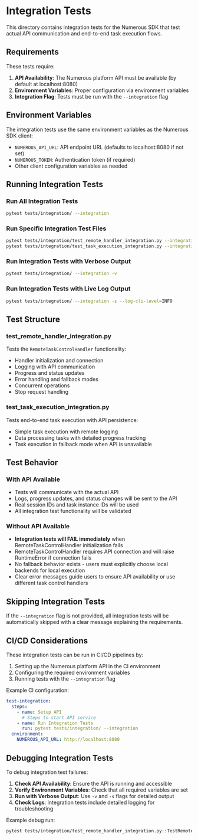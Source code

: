 # Integration Tests

This directory contains integration tests for the Numerous SDK that test actual API communication and end-to-end task execution flows.

## Requirements

These tests require:

1. **API Availability**: The Numerous platform API must be available (by default at localhost:8080)
2. **Environment Variables**: Proper configuration via environment variables
3. **Integration Flag**: Tests must be run with the `--integration` flag

## Environment Variables

The integration tests use the same environment variables as the Numerous SDK client:

- `NUMEROUS_API_URL`: API endpoint URL (defaults to localhost:8080 if not set)
- `NUMEROUS_TOKEN`: Authentication token (if required)
- Other client configuration variables as needed

## Running Integration Tests

### Run All Integration Tests
```bash
pytest tests/integration/ --integration
```

### Run Specific Integration Test Files
```bash
pytest tests/integration/test_remote_handler_integration.py --integration
pytest tests/integration/test_task_execution_integration.py --integration
```

### Run Integration Tests with Verbose Output
```bash
pytest tests/integration/ --integration -v
```

### Run Integration Tests with Live Log Output
```bash
pytest tests/integration/ --integration -s --log-cli-level=INFO
```

## Test Structure

### test_remote_handler_integration.py
Tests the `RemoteTaskControlHandler` functionality:
- Handler initialization and connection
- Logging with API communication
- Progress and status updates
- Error handling and fallback modes
- Concurrent operations
- Stop request handling

### test_task_execution_integration.py
Tests end-to-end task execution with API persistence:
- Simple task execution with remote logging
- Data processing tasks with detailed progress tracking
- Task execution in fallback mode when API is unavailable

## Test Behavior

### With API Available
- Tests will communicate with the actual API
- Logs, progress updates, and status changes will be sent to the API
- Real session IDs and task instance IDs will be used
- All integration test functionality will be validated

### Without API Available
- **Integration tests will FAIL immediately** when RemoteTaskControlHandler initialization fails
- RemoteTaskControlHandler requires API connection and will raise RuntimeError if connection fails
- No fallback behavior exists - users must explicitly choose local backends for local execution
- Clear error messages guide users to ensure API availability or use different task control handlers

## Skipping Integration Tests

If the `--integration` flag is not provided, all integration tests will be automatically skipped with a clear message explaining the requirements.

## CI/CD Considerations

These integration tests can be run in CI/CD pipelines by:

1. Setting up the Numerous platform API in the CI environment
2. Configuring the required environment variables
3. Running tests with the `--integration` flag

Example CI configuration:
```yaml
test-integration:
  steps:
    - name: Setup API
      # Steps to start API service
    - name: Run Integration Tests
      run: pytest tests/integration/ --integration
  environment:
    NUMEROUS_API_URL: http://localhost:8080
```

## Debugging Integration Tests

To debug integration test failures:

1. **Check API Availability**: Ensure the API is running and accessible
2. **Verify Environment Variables**: Check that all required variables are set
3. **Run with Verbose Output**: Use `-v` and `-s` flags for detailed output
4. **Check Logs**: Integration tests include detailed logging for troubleshooting

Example debug run:
```bash
pytest tests/integration/test_remote_handler_integration.py::TestRemoteHandlerIntegration::test_remote_handler_log_with_api_connection --integration -v -s --log-cli-level=DEBUG
``` 